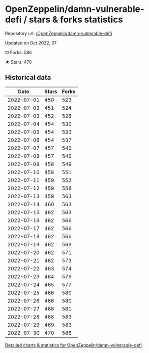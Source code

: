 # OpenZeppelin/damn-vulnerable-defi / stars & forks statistics

Repository url: [/OpenZeppelin/damn-vulnerable-defi](https://github.com/OpenZeppelin/damn-vulnerable-defi)

Updated on Oct 2022, 07

☋ Forks: 586

★ Stars: 470

## Historical data
| Date | Stars | Forks |
|------|-------|-------|
| 2022-07-01 | 450 | 523 | 
| 2022-07-02 | 451 | 524 | 
| 2022-07-03 | 452 | 528 | 
| 2022-07-04 | 454 | 530 | 
| 2022-07-05 | 454 | 533 | 
| 2022-07-06 | 454 | 537 | 
| 2022-07-07 | 457 | 540 | 
| 2022-07-08 | 457 | 546 | 
| 2022-07-09 | 458 | 549 | 
| 2022-07-10 | 458 | 551 | 
| 2022-07-11 | 459 | 552 | 
| 2022-07-12 | 459 | 558 | 
| 2022-07-13 | 459 | 563 | 
| 2022-07-14 | 460 | 563 | 
| 2022-07-15 | 462 | 563 | 
| 2022-07-16 | 462 | 566 | 
| 2022-07-17 | 462 | 566 | 
| 2022-07-18 | 462 | 566 | 
| 2022-07-19 | 462 | 569 | 
| 2022-07-20 | 462 | 571 | 
| 2022-07-21 | 462 | 573 | 
| 2022-07-22 | 463 | 574 | 
| 2022-07-23 | 464 | 576 | 
| 2022-07-24 | 465 | 577 | 
| 2022-07-25 | 466 | 580 | 
| 2022-07-26 | 466 | 580 | 
| 2022-07-27 | 468 | 581 | 
| 2022-07-28 | 468 | 583 | 
| 2022-07-29 | 469 | 583 | 
| 2022-07-30 | 470 | 586 | 


[Detailed charts & statistics for OpenZeppelin/damn-vulnerable-defi](https://reviewgithub.com/rep/OpenZeppelin/damn-vulnerable-defi)
